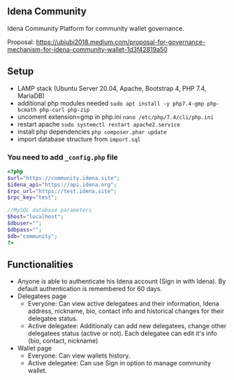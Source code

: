 ## Idena Community
Idena Community Platform for community wallet governance.

Proposal:
https://ubiubi2018.medium.com/proposal-for-governance-mechanism-for-idena-community-wallet-1d3f42819a50

## Setup
* LAMP stack (Ubuntu Server 20.04, Apache, Bootstrap 4, PHP 7.4, MariaDB)
* additional php modules needed
`sudo apt install -y php7.4-gmp php-bcmath php-curl php-zip`
* uncoment extension=gmp in php.ini
`nano /etc/php/7.4/cli/php.ini`
* restart apache
`sudo systemctl restart apache2.service`
* install php dependencies
`php composer.phar update`
* import database structure from
`import.sql`

### You need to add `_config.php` file
```php
<?php
$url="https://community.idena.site";
$idena_api="https://api.idena.org";
$rpc_url="https://test.idena.site";
$rpc_key="test";

//MySQL database parameters
$host="localhost";
$dbuser="";
$dbpass="";
$db="community";
?>
```

## Functionalities
* Anyone is able to authenticate his Idena account (Sign in with Idena). By default authentication is remembered for 60 days.
* Delegatees page
  - Everyone: Can view active delegatees and their information, Idena address, nickname, bio, contact info and historical changes for their delegatee status.
  - Active delegatee: Additionaly can add new delegatees, change other delegatees status (active or not). Each delegatee can edit it's info (bio, contact, nickname)
* Wallet page
  - Everyone: Can view wallets history.
  - Active delegatee: Can use Sign in option to manage community wallet.